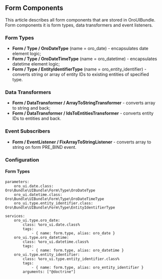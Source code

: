 Form Components
---------------

This article describes all form components that are stored in OroUIBundle.
Form components it is form types, data transformers and event listeners.


### Form Types

* **Form / Type / OroDateType** (name = oro_date) - encapsulates date element logic;
* **Form / Type / OroDateTimeType** (name = oro_datetime) - encapsulates datetime element logic;
* **Form / Type / EntityIdentifierType** (name = oro_entity_identifier) - converts string or array of entity IDs
to existing entities of specified type.


### Data Transformers

* **Form / DataTransformer / ArrayToStringTransformer** - converts array to string and back;
* **Form / DataTransformer / IdsToEntitiesTransformer** - converts entity IDs to entities and back.


### Event Subscribers

* **Form / EventListener / FixArrayToStringListener** - converts array to string on form PRE_BIND event.


### Configuration

#### Form Types

```
parameters:
    oro_ui.date.class:                   Oro\Bundle\UIBundle\Form\Type\OroDateType
    oro_ui.datetime.class:               Oro\Bundle\UIBundle\Form\Type\OroDateTimeType
    oro_ui.type.entity_identifier.class: Oro\Bundle\UIBundle\Form\Type\EntityIdentifierType

services:
    oro_ui.type.oro_date:
        class: %oro_ui.date.class%
        tags:
            - { name: form.type, alias: oro_date }
    oro_ui.type.oro_datetime:
        class: %oro_ui.datetime.class%
        tags:
            - { name: form.type, alias: oro_datetime }
    oro_ui.type.entity_identifier:
        class: %oro_ui.type.entity_identifier.class%
        tags:
            - { name: form.type, alias: oro_entity_identifier }
        arguments: ["@doctrine"]
```
